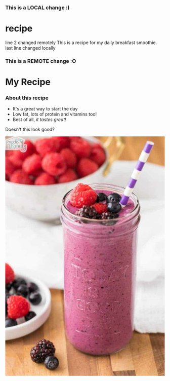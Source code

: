 ### This is a LOCAL change :)
# recipe
line 2 changed remotely
This is a recipe for my daily breakfast smoothie.
last line changed locally
### This is a REMOTE change :O


# My Recipe

### About this recipe

* It's a great way to start the day
* Low fat, lots of protein and vitamins too!
* Best of all, _it tastes great!_

Doesn't this look good?

 ![An image of a smoothie](recipe.jpg)